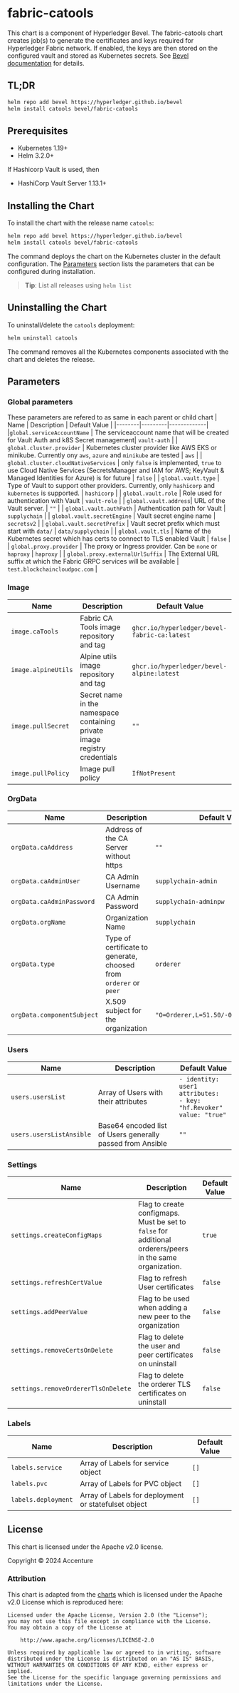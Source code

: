 [//]: # (##############################################################################################)
[//]: # (Copyright Accenture. All Rights Reserved.)
[//]: # (SPDX-License-Identifier: Apache-2.0)
[//]: # (##############################################################################################)

# fabric-catools

This chart is a component of Hyperledger Bevel. The fabric-catools chart creates job(s) to generate the certificates and keys required for Hyperledger Fabric network. If enabled, the keys are then stored on the configured vault and stored as Kubernetes secrets. See [Bevel documentation](https://hyperledger-bevel.readthedocs.io/en/latest/) for details.

## TL;DR

```bash
helm repo add bevel https://hyperledger.github.io/bevel
helm install catools bevel/fabric-catools
```

## Prerequisites

- Kubernetes 1.19+
- Helm 3.2.0+

If Hashicorp Vault is used, then
- HashiCorp Vault Server 1.13.1+

## Installing the Chart

To install the chart with the release name `catools`:

```bash
helm repo add bevel https://hyperledger.github.io/bevel
helm install catools bevel/fabric-catools
```

The command deploys the chart on the Kubernetes cluster in the default configuration. The [Parameters](#parameters) section lists the parameters that can be configured during installation.

> **Tip**: List all releases using `helm list`

## Uninstalling the Chart

To uninstall/delete the `catools` deployment:

```bash
helm uninstall catools
```

The command removes all the Kubernetes components associated with the chart and deletes the release.

## Parameters

### Global parameters
These parameters are refered to as same in each parent or child chart
| Name   | Description  | Default Value |
|--------|---------|-------------|
|`global.serviceAccountName` | The serviceaccount name that will be created for Vault Auth and k8S Secret management| `vault-auth` |
| `global.cluster.provider` | Kubernetes cluster provider like AWS EKS or minikube. Currently ony `aws`, `azure` and `minikube` are tested | `aws` |
| `global.cluster.cloudNativeServices` | only `false` is implemented, `true` to use Cloud Native Services (SecretsManager and IAM for AWS; KeyVault & Managed Identities for Azure) is for future  | `false`  |
| `global.vault.type`  | Type of Vault to support other providers. Currently, only `hashicorp` and `kubernetes` is supported. | `hashicorp`    |
| `global.vault.role`  | Role used for authentication with Vault | `vault-role`    |
| `global.vault.address`| URL of the Vault server.    | `""`            |
| `global.vault.authPath`    | Authentication path for Vault  | `supplychain`            |
| `global.vault.secretEngine` | Vault secret engine name   | `secretsv2`  |
| `global.vault.secretPrefix` | Vault secret prefix which must start with `data/`   | `data/supplychain`  |
| `global.vault.tls` | Name of the Kubernetes secret which has certs to connect to TLS enabled Vault   | `false`  |
| `global.proxy.provider` | The proxy or Ingress provider. Can be `none` or `haproxy` | `haproxy` |
| `global.proxy.externalUrlSuffix` | The External URL suffix at which the Fabric GRPC services will be available | `test.blockchaincloudpoc.com` |

### Image

| Name   | Description    | Default Value   |
| -------------| ---------- | --------- |
| `image.caTools`  | Fabric CA Tools image repository and tag  | `ghcr.io/hyperledger/bevel-fabric-ca:latest` |
| `image.alpineUtils`  | Alpine utils image repository and tag | `ghcr.io/hyperledger/bevel-alpine:latest` |
| `image.pullSecret`    | Secret name in the namespace containing private image registry credentials | `""`            |
| `image.pullPolicy`    | Image pull policy | `IfNotPresent`            |

### OrgData

| Name   | Description  | Default Value |
|--------|---------|-------------|
| `orgData.caAddress` | Address of the CA Server without https | `""` |
| `orgData.caAdminUser` | CA Admin Username  | `supplychain-admin` |
| `orgData.caAdminPassword` | CA Admin Password  | `supplychain-adminpw` |
| `orgData.orgName` | Organization Name  | `supplychain` |
| `orgData.type` | Type of certificate to generate, choosed from `orderer` or `peer` | `orderer` |
| `orgData.componentSubject` | X.509 subject for the organization  | `"O=Orderer,L=51.50/-0.13/London,C=GB"` |

### Users

| Name   | Description      | Default Value |
| ----------------| ----------- | ------------- |
| `users.usersList` | Array of Users with their attributes  | `- identity: user1`<br/>`attributes:`<br/>`- key: "hf.Revoker"`<br/>`value: "true"` |
| `users.usersListAnsible` | Base64 encoded list of Users generally passed from Ansible  | `""` |

### Settings

| Name   | Description      | Default Value |
| ----------------| ----------- | ------------- |
| `settings.createConfigMaps` | Flag to create configmaps. Must be set to `false` for additional orderers/peers in the same organization. | `true` |
| `settings.refreshCertValue` | Flag to refresh User certificates  | `false` |
| `settings.addPeerValue` | Flag to be used when adding a new peer to the organization  | `false` |
| `settings.removeCertsOnDelete` | Flag to delete the user and peer certificates on uninstall  | `false` |
| `settings.removeOrdererTlsOnDelete` | Flag to delete the orderer TLS certificates on uninstall | `false` |

### Labels

| Name   | Description      | Default Value |
| ----------------| ----------- | ------------- |
| `labels.service` | Array of Labels for service object  | `[]` |
| `labels.pvc` | Array of Labels for PVC object  | `[]` |
| `labels.deployment` | Array of Labels for deployment or statefulset object  | `[]` |

## License

This chart is licensed under the Apache v2.0 license.

Copyright &copy; 2024 Accenture

### Attribution

This chart is adapted from the [charts](https://hyperledger.github.io/bevel/) which is licensed under the Apache v2.0 License which is reproduced here:

```
Licensed under the Apache License, Version 2.0 (the "License");
you may not use this file except in compliance with the License.
You may obtain a copy of the License at

    http://www.apache.org/licenses/LICENSE-2.0

Unless required by applicable law or agreed to in writing, software
distributed under the License is distributed on an "AS IS" BASIS,
WITHOUT WARRANTIES OR CONDITIONS OF ANY KIND, either express or implied.
See the License for the specific language governing permissions and
limitations under the License.
```
